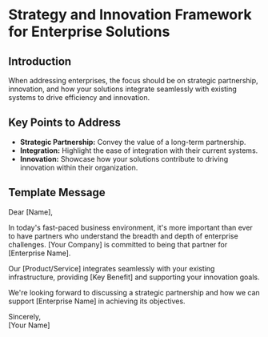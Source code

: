# Strategy and Innovation Framework for Enterprise Solutions

## Introduction
When addressing enterprises, the focus should be on strategic partnership, innovation, and how your solutions integrate seamlessly with existing systems to drive efficiency and innovation.

## Key Points to Address

- **Strategic Partnership:** Convey the value of a long-term partnership.
- **Integration:** Highlight the ease of integration with their current systems.
- **Innovation:** Showcase how your solutions contribute to driving innovation within their organization.

## Template Message

Dear [Name],

In today's fast-paced business environment, it's more important than ever to have partners who understand the breadth and depth of enterprise challenges. [Your Company] is committed to being that partner for [Enterprise Name].

Our [Product/Service] integrates seamlessly with your existing infrastructure, providing [Key Benefit] and supporting your innovation goals.

We're looking forward to discussing a strategic partnership and how we can support [Enterprise Name] in achieving its objectives.

Sincerely,  
[Your Name]


